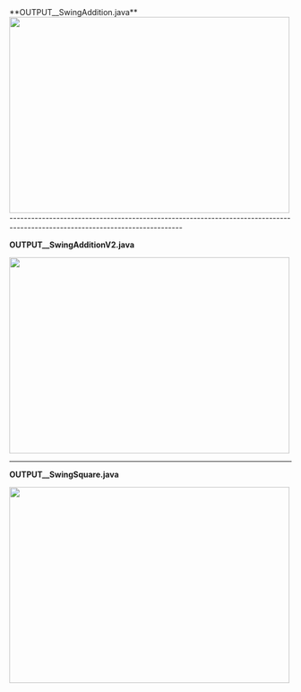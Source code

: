 <div>
**OUTPUT__SwingAddition.java**

<img src="https://github.com/user-attachments/assets/a257bcd7-99bb-49d2-99d2-f309cf298023" width="500" height="350"> 
</div>
------------------------------------------------------------------------------------------------------------------------------

**OUTPUT__SwingAdditionV2.java**

<img src="https://github.com/user-attachments/assets/80927920-ad33-48c6-b1e1-67b34506f495" width="500" height="350"> 

------------------------------------------------------------------------------------------------------------------------------

**OUTPUT__SwingSquare.java**

<img src="https://github.com/user-attachments/assets/406f6afc-2562-4f9b-8e52-f6b0b98ead6c" width="500" height="350"> 
